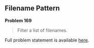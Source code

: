 Filename Pattern
----------------

**Problem 169**

> Filter a list of filenames.

Full problem statement is available [here][mirror].

[mirror]: https://github.com/rdtsc/codeeval-problem-statements/tree/master/moderate/169-filename-pattern/
          "View Problem Statement Mirror"
